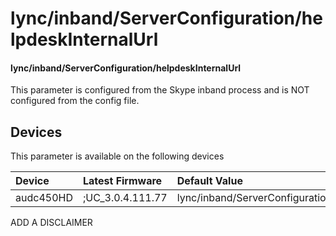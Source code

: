 ﻿---
description: lync/inband/ServerConfiguration/helpdeskInternalUrl
search:
    keywords: ['lync','inband','ServerConfiguration','helpdeskInternalUrl']
---

# lync/inband/ServerConfiguration/helpdeskInternalUrl

#### lync/inband/ServerConfiguration/helpdeskInternalUrl

This parameter is configured from the Skype inband process and is NOT configured from the config file.



## Devices
This parameter is available on the following devices

| Device | Latest Firmware | Default Value |
|:---|:---|:---|
| audc450HD | ;UC_3.0.4.111.77 | lync/inband/ServerConfiguration/helpdeskInternalUrl= 

ADD A DISCLAIMER
